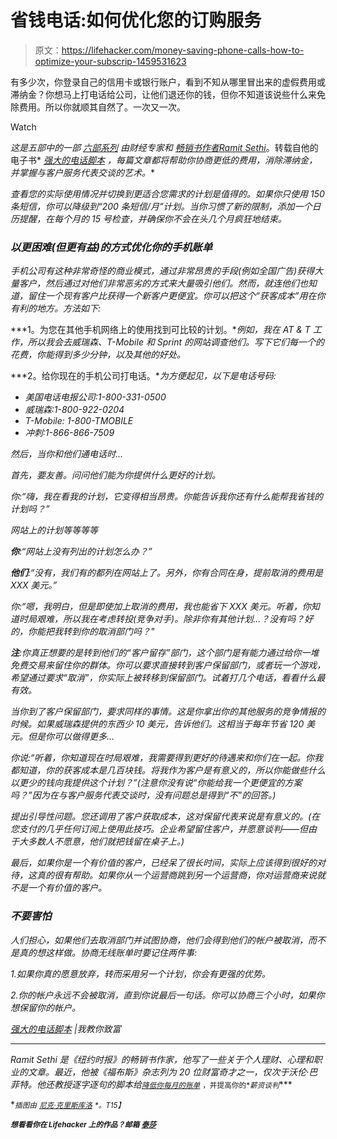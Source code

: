 # 省钱电话:如何优化您的订购服务

> 原文：<https://lifehacker.com/money-saving-phone-calls-how-to-optimize-your-subscrip-1459531623>

有多少次，你登录自己的信用卡或银行账户，看到不知从哪里冒出来的虚假费用或滞纳金？你想马上打电话给公司，让他们退还你的钱，但你不知道该说些什么来免除费用。所以你就顺其自然了。一次又一次。

Watch

*这是五部中的一部* [*六部系列*](http://lifehacker.com/moneysavingphonecalls) *由财经专家和* [*畅销书作者*](http://www.amazon.com/Will-Teach-You-To-Rich/dp/0761147489?asc_campaign=InlineText&asc_refurl=https://lifehacker.com/money-saving-phone-calls-how-to-optimize-your-subscrip-1459531623&asc_source=&tag=kinjalifehackerlink-20)*[*Ramit Sethi*](https://twitter.com/ramit)*。转载自他的电子书* [*强大的电话脚本*](http://www.iwillteachyoutoberich.com/special/6-powerful-telephone-scripts/) *，每篇文章都将帮助你协商更低的费用，消除滞纳金，并掌握与客户服务代表交谈的艺术。**

*查看您的实际使用情况并切换到更适合您需求的计划是值得的。如果你只使用 150 条短信，你可以降级到“200 条短信/月”计划。当你习惯了新的限制，添加一个日历提醒，在每个月的 15 号检查，并确保你不会在头几个月疯狂地结束。*

### *以更困难(但更有益)的方式优化你的手机账单*

*手机公司有这种非常奇怪的商业模式，通过非常昂贵的手段(例如全国广告)获得大量客户，然后通过对他们非常恶劣的方式来大量吸引他们。然而，就连他们也知道，留住一个现有客户比获得一个新客户更便宜。你可以把这个“获客成本”用在你有利的地方。方法如下:*

***1。为您在其他手机网络上的使用找到可比较的计划。**例如，我在 AT & T 工作，所以我会去威瑞森、T-Mobile 和 Sprint 的网站调查他们。写下它们每一个的花费，你能得到多少分钟，以及其他的好处。*

***2。给你现在的手机公司打电话。**为方便起见，以下是电话号码:*

*   *美国电话电报公司:1-800-331-0500*
*   *威瑞森:1-800-922-0204*
*   *T-Mobile: 1-800-TMOBILE*
*   *冲刺:1-866-866-7509*

*然后，当你和他们通电话时...*

*首先，要友善。问问他们能为你提供什么更好的计划。*

*你:“嗨，我在看我的计划，它变得相当昂贵。你能告诉我你还有什么能帮我省钱的计划吗？”*

*网站上的计划等等等等*

***你**:“网站上没有列出的计划怎么办？”*

***他们**:“没有，我们有的都列在网站上了。另外，你有合同在身，提前取消的费用是 XXX 美元。”*

*你:“嗯，我明白，但是即使加上取消的费用，我也能省下 XXX 美元。听着，你知道时局艰难，所以我在考虑转投(竞争对手)。除非你有其他计划...？没有吗？好的，你能把我转到你的取消部门吗？"*

***注**:你真正想要的是转到他们的“客户留存”部门，这个部门是有能力通过给你一堆免费交易来留住你的群体。你可以要求直接转到客户保留部门，或者玩一个游戏，希望通过要求“取消”，你实际上被转移到保留部门。试着打几个电话，看看什么最有效。*

*当你到了客户保留部门，要求同样的事情。这是你拿出你的其他服务的竞争情报的时候。如果威瑞森提供的东西少 10 美元，告诉他们。这相当于每年节省 120 美元。但是你可以做得更多...*

*你说:“听着，你知道现在时局艰难，我需要得到更好的待遇来和你们在一起。你我都知道，你的获客成本是几百块钱。将我作为客户是有意义的，所以你能做些什么以更少的钱向我提供这个计划？”(注意你没有说“你能给我一个更便宜的方案吗？”因为在与客户服务代表交谈时，没有问题总是得到“不”的回答。)*

*提出引导性问题。您还调用了客户获取成本，这对保留代表来说是有意义的。(在您支付的几乎任何订阅上使用此技巧。企业希望留住客户，并愿意谈判——但由于大多数人不愿意，他们就把钱留在桌子上。)*

*最后，如果你是一个有价值的客户，已经呆了很长时间，实际上应该得到很好的对待，这真的很有帮助。如果你从一个运营商跳到另一个运营商，你对运营商来说就不是一个有价值的客户。*

### *不要害怕*

*人们担心，如果他们去取消部门并试图协商，他们会得到他们的帐户被取消，而不是真的想这样做。协商无线账单时要记住两件事:*

*1.如果你真的愿意放弃，转而采用另一个计划，你会有更强的优势。*

*2.你的帐户永远不会被取消，直到你说最后一句话。你可以协商三个小时，如果你想保留你的帐户。*

*[强大的电话脚本](http://www.iwillteachyoutoberich.com/special/6-powerful-telephone-scripts/) |我教你致富*

* * *

*Ramit Sethi 是《纽约时报》的畅销书作家，他写了一些关于个人理财、心理和职业的文章。最近，他被《福布斯》杂志列为 20 位财富奇才之一，仅次于沃伦·巴菲特。他还教授逐字逐句的脚本给[<small></small>](http://www.iwillteachyoutoberich.com/make-extra-money/)*<small></small>*[<small>*降低你每月的账单*</small>](http://www.iwillteachyoutoberich.com/how-to-negotiate/) <small>*，并提高你的*</small><small>*薪资谈判*</small>***

**<small>*插图由*</small> [<small>*尼克·克里斯库洛*</small>](http://roboheart.com/) <small>*。*T15】</small>**

**<small>*想看看你在 Lifehacker 上的作品？邮箱*</small> [<small>*泰莎*</small>](https://mail.google.com/mail/?view=cm&fs=1&tf=1&to=tessa@lifehacker.com)**